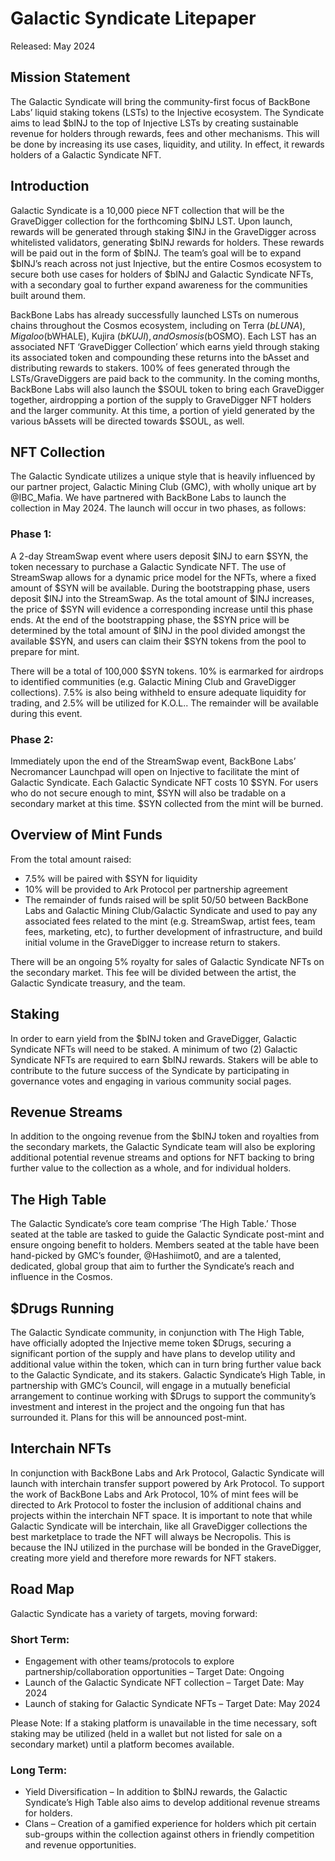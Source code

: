 # Galactic Syndicate Litepaper
Released: May 2024

## Mission Statement
The Galactic Syndicate will bring the community-first focus of BackBone Labs’ liquid staking tokens (LSTs) to the Injective ecosystem. The Syndicate aims to lead $bINJ to the top of Injective LSTs by creating sustainable revenue for holders through rewards, fees and other mechanisms. This will be done by increasing its use cases, liquidity, and utility. In effect, it rewards holders of a Galactic Syndicate NFT.

## Introduction
Galactic Syndicate is a 10,000 piece NFT collection that will be the GraveDigger collection for the forthcoming $bINJ LST. Upon launch, rewards will be generated through staking $INJ in the GraveDigger across whitelisted validators, generating $bINJ rewards for holders. These rewards will be paid out in the form of $bINJ. The team’s goal will be to expand $bINJ’s reach across not just Injective, but the entire Cosmos ecosystem to secure both use cases for holders of $bINJ and Galactic Syndicate NFTs, with a secondary goal to further expand awareness for the communities built around them.

BackBone Labs has already successfully launched LSTs on numerous chains throughout the Cosmos ecosystem, including on Terra ($bLUNA), Migaloo ($bWHALE), Kujira ($bKUJI), and Osmosis ($bOSMO). Each LST has an associated NFT ‘GraveDigger Collection’ which earns yield through staking its associated token and compounding these returns into the bAsset and distributing rewards to stakers. 100% of fees generated through the LSTs/GraveDiggers are paid back to the community. In the coming months, BackBone Labs will also launch the $SOUL token to bring each GraveDigger together, airdropping a portion of the supply to GraveDigger NFT holders and the larger community. At this time, a portion of yield generated by the various bAssets will be directed towards $SOUL, as well.

## NFT Collection
The Galactic Syndicate utilizes a unique style that is heavily influenced by our partner project, Galactic Mining Club (GMC), with wholly unique art by @IBC_Mafia. We have partnered with BackBone Labs to launch the collection in May 2024. The launch will occur in two phases, as follows:

### Phase 1:
A 2-day StreamSwap event where users deposit $INJ to earn $SYN, the token necessary to purchase a Galactic Syndicate NFT. The use of StreamSwap allows for a dynamic price model for the NFTs, where a fixed amount of $SYN will be available. During the bootstrapping phase, users deposit $INJ into the StreamSwap. As the total amount of $INJ increases, the price of $SYN will evidence a corresponding increase until this phase ends. At the end of the bootstrapping phase, the $SYN price will be determined by the total amount of $INJ in the pool divided amongst the available $SYN, and users can claim their $SYN tokens from the pool to prepare for mint.

There will be a total of 100,000 $SYN tokens. 10% is earmarked for airdrops to identified communities (e.g. Galactic Mining Club and GraveDigger collections). 7.5% is also being withheld to ensure adequate liquidity for trading, and 2.5% will be utilized for K.O.L.. The remainder will be available during this event.

### Phase 2:
Immediately upon the end of the StreamSwap event, BackBone Labs’ Necromancer Launchpad will open on Injective to facilitate the mint of Galactic Syndicate. Each Galactic Syndicate NFT costs 10 $SYN. For users who do not secure enough to mint, $SYN will also be tradable on a secondary market at this time. $SYN collected from the mint will be burned.

## Overview of Mint Funds
From the total amount raised:

- 7.5% will be paired with $SYN for liquidity
- 10% will be provided to Ark Protocol per partnership agreement
- The remainder of funds raised will be split 50/50 between BackBone Labs and Galactic Mining Club/Galactic Syndicate and used to pay any associated fees related to the mint (e.g. StreamSwap, artist fees, team fees, marketing, etc), to further development of infrastructure, and build initial volume in the GraveDigger to increase return to stakers.

There will be an ongoing 5% royalty for sales of Galactic Syndicate NFTs on the secondary market. This fee will be divided between the artist, the Galactic Syndicate treasury, and the team.

## Staking
In order to earn yield from the $bINJ token and GraveDigger, Galactic Syndicate NFTs will need to be staked. A minimum of two (2) Galactic Syndicate NFTs are required to earn $bINJ rewards. Stakers will be able to contribute to the future success of the Syndicate by participating in governance votes and engaging in various community social pages.

## Revenue Streams
In addition to the ongoing revenue from the $bINJ token and royalties from the secondary markets, the Galactic Syndicate team will also be exploring additional potential revenue streams and options for NFT backing to bring further value to the collection as a whole, and for individual holders.

## The High Table
The Galactic Syndicate’s core team comprise ‘The High Table.’ Those seated at the table are tasked to guide the Galactic Syndicate post-mint and ensure ongoing benefit to holders. Members seated at the table have been hand-picked by GMC’s founder, @Hashiimot0, and are a talented, dedicated, global group that aim to further the Syndicate’s reach and influence in the Cosmos.

## $Drugs Running
The Galactic Syndicate community, in conjunction with The High Table, have officially adopted the Injective meme token $Drugs, securing a significant portion of the supply and have plans to develop utility and additional value within the token, which can in turn bring further value back to the Galactic Syndicate, and its stakers. Galactic Syndicate’s High Table, in partnership with GMC’s Council, will engage in a mutually beneficial arrangement to continue working with $Drugs to support the community’s investment and interest in the project and the ongoing fun that has surrounded it. Plans for this will be announced post-mint.

## Interchain NFTs
In conjunction with BackBone Labs and Ark Protocol, Galactic Syndicate will launch with interchain transfer support powered by Ark Protocol. To support the work of BackBone Labs and Ark Protocol, 10% of mint fees will be directed to Ark Protocol to foster the inclusion of additional chains and projects within the interchain NFT space. It is important to note that while Galactic Syndicate will be interchain, like all GraveDigger collections the best marketplace to trade the NFT will always be Necropolis. This is because the INJ utilized in the purchase will be bonded in the GraveDigger, creating more yield and therefore more rewards for NFT stakers.

## Road Map
Galactic Syndicate has a variety of targets, moving forward:

### Short Term:
- Engagement with other teams/protocols to explore partnership/collaboration opportunities – Target Date: Ongoing
- Launch of the Galactic Syndicate NFT collection – Target Date: May 2024
- Launch of staking for Galactic Syndicate NFTs – Target Date: May 2024

Please Note: If a staking platform is unavailable in the time necessary, soft staking may be utilized (held in a wallet but not listed for sale on a secondary market) until a platform becomes available.

### Long Term:
- Yield Diversification – In addition to $bINJ rewards, the Galactic Syndicate’s High Table also aims to develop additional revenue streams for holders.
- Clans – Creation of a gamified experience for holders which pit certain sub-groups within the collection against others in friendly competition and revenue opportunities.
